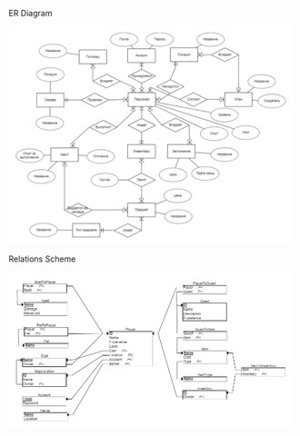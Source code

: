 <p align="center">
	<p>ER Diagram</p>
	<img src="ERDiagram.png" width="500" />
	<p>Relations Scheme</p>
	<img src="RelationsScheme.png" width="500" />
</p>
